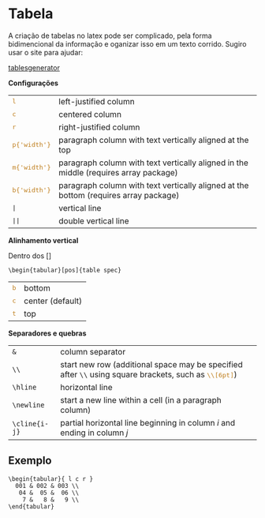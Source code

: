 # Tabela

A criação de tabelas no latex pode ser complicado, pela forma bidimencional da informação e oganizar isso em um texto corrido. Sugiro usar o site para ajudar:

<a href="https://www.tablesgenerator.com/" target="_blank">tablesgenerator</a>

**Configurações**
<table class="wikitable">
<tbody><tr>
<td><span style="font-family: monospace; color: #C08020; font-weight: normal;">l</span>
</td>
<td>left-justified column
</td></tr>
<tr>
<td><span style="font-family: monospace; color: #C08020; font-weight: normal;">c</span>
</td>
<td>centered column
</td></tr>
<tr>
<td><span style="font-family: monospace; color: #C08020; font-weight: normal;">r</span>
</td>
<td>right-justified column
</td></tr>
<tr>
<td><span style="font-family: monospace; color: #C08020; font-weight: normal;">p{'width'}</span>
</td>
<td>paragraph column with text vertically aligned at the top
</td></tr>
<tr>
<td><span style="font-family: monospace; color: #C08020; font-weight: normal;">m{'width'}</span>
</td>
<td>paragraph column with text vertically aligned in the middle (requires array package)
</td></tr>
<tr>
<td><span style="font-family: monospace; color: #C08020; font-weight: normal;">b{'width'}</span>
</td>
<td>paragraph column with text vertically aligned at the bottom (requires array package)
</td></tr>
<tr>
<td><tt>|</tt>
</td>
<td>vertical line
</td></tr>
<tr>
<td><tt>||</tt>
</td>
<td>double vertical line
</td></tr></tbody></table>

**Alinhamento vertical**

Dentro dos []
```
\begin{tabular}[pos]{table spec}
```
<table class="wikitable">

<tbody><tr>
<td><span style="font-family: monospace; color: #C08020; font-weight: normal;">b</span>
</td>
<td>bottom
</td></tr>
<tr>
<td><span style="font-family: monospace; color: #C08020; font-weight: normal;">c</span>
</td>
<td>center (default)
</td></tr>
<tr>
<td><span style="font-family: monospace; color: #C08020; font-weight: normal;">t</span>
</td>
<td>top
</td></tr>
</tbody></table>

**Separadores e quebras**
<table class="wikitable">
<tbody><tr>
<td><code class="mw-highlight mw-highlight-lang-latex mw-content-ltr" dir="ltr"><span class="nb">&amp;</span></code>
</td>
<td>column separator
</td></tr>
<tr>
<td><code class="mw-highlight mw-highlight-lang-latex mw-content-ltr" dir="ltr"><span class="k">\\</span></code>
</td>
<td>start new row (additional space may be specified after <code class="mw-highlight mw-highlight-lang-latex mw-content-ltr" dir="ltr"><span class="k">\\</span></code> using square brackets, such as <span style="font-family: monospace; color: #C08020; font-weight: normal;">\\[6pt]</span>)
</td></tr>
<tr>
<td><code class="mw-highlight mw-highlight-lang-latex mw-content-ltr" dir="ltr"><span class="k">\hline</span></code>
</td>
<td>horizontal line
</td></tr>
<tr>
<td><code class="mw-highlight mw-highlight-lang-latex mw-content-ltr" dir="ltr"><span class="k">\newline</span></code>
</td>
<td>start a new line within a cell (in a paragraph column)
</td></tr>
<tr>
<td><code class="mw-highlight mw-highlight-lang-latex mw-content-ltr" dir="ltr"><span class="k">\cline</span><span class="nb">{</span>i-j<span class="nb">}</span></code>
</td>
<td>partial horizontal line beginning in column <i>i</i> and ending in column <i>j</i>
</td></tr></tbody></table>


## Exemplo
```
\begin{tabular}{ l c r }
  001 & 002 & 003 \\
   04 &  05 &  06 \\
    7 &   8 &   9 \\
\end{tabular}
```

